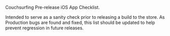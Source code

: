 Couchsurfing Pre-release iOS App Checklist. 

Intended to serve as a sanity check prior to releasing a build to the store. As Production bugs are found and fixed, this list should be updated to help prevent regression in future releases. 
